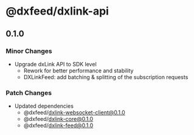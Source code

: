 # @dxfeed/dxlink-api

## 0.1.0

### Minor Changes

- Upgrade dxLink API to SDK level
  - Rework for better performance and stability
  - DXLinkFeed: add batching & splitting of the subscription requests

### Patch Changes

- Updated dependencies
  - @dxfeed/dxlink-websocket-client@0.1.0
  - @dxfeed/dxlink-core@0.1.0
  - @dxfeed/dxlink-feed@0.1.0
